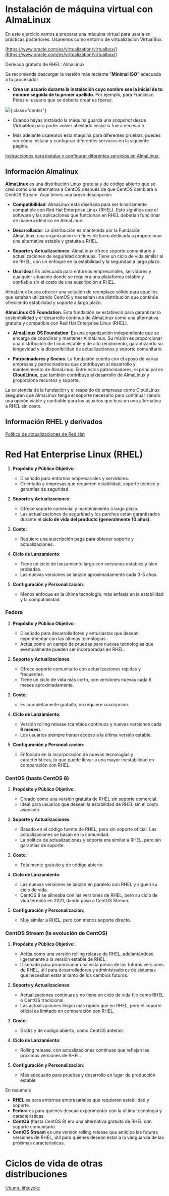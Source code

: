 
# Instalación de máquina virtual con AlmaLinux

En este ejercicio vamos a preparar una máquina virtual para usarla en prácticas posteriores. Usaremos como entorno de virtualización VirtualBox.

[https://www.oracle.com/es/virtualization/virtualbox/](https://www.oracle.com/es/virtualization/virtualbox/)


Derivado gratuito de RHEL: AlmaLinux

Se recomienda descargar la versión más reciente "**Minimal ISO**" adecuada a tu procesador

* **Crea un usuario durante la instalación cuyo nombre sea la inicial de tu nombre seguida de tu primer apellido**. Por ejemplo, para Francisco Pérez el usuario que se debería crear es fperez.

![](img/almalinux_config.png){:class="center"}

* Cuando hayas instalado la máquina guarda una _snapshot_ desde VirtualBox para poder volver al estado inicial si fuera necesario.

* Más adelante usaremos esta máquina para diferentes pruebas, puedes ver cómo instalar y configurar diferentes servicios en la siguiente página.

[Instrucciones para instalar y configurar diferentes servicios en AlmaLinux.](https://www.server-world.info/en/note?os=AlmaLinux_9&p=httpd&f=1)



## Información Almalinux

**AlmaLinux** es una distribución Linux gratuita y de código abierto que se creó como una alternativa a CentOS después de que CentOS cambiara a CentOS Stream. Aquí tienes una breve descripción:

- **Compatibilidad**: AlmaLinux está diseñada para ser binariamente compatible con Red Hat Enterprise Linux (RHEL). Esto significa que el software y las aplicaciones que funcionan en RHEL deberían funcionar de manera idéntica en AlmaLinux.
    
- **Desarrollador**: La distribución es mantenida por la Fundación AlmaLinux, una organización sin fines de lucro dedicada a proporcionar una alternativa estable y gratuita a RHEL.
    
- **Soporte y Actualizaciones**: AlmaLinux ofrece soporte comunitario y actualizaciones de seguridad continuas. Tiene un ciclo de vida similar al de RHEL, con un enfoque en la estabilidad y la seguridad a largo plazo.
    
- **Uso Ideal**: Es adecuada para entornos empresariales, servidores y cualquier situación donde se requiera una plataforma estable y confiable sin el costo de una suscripción a RHEL.

AlmaLinux busca ofrecer una solución de reemplazo sólido para aquellos que estaban utilizando CentOS y necesitan una distribución que continúe ofreciendo estabilidad y soporte a largo plazo.

**AlmaLinux OS Foundation**. Esta fundación se estableció para garantizar la sostenibilidad y el desarrollo continuo de AlmaLinux como una alternativa gratuita y compatible con Red Hat Enterprise Linux (RHEL).

- **AlmaLinux OS Foundation**: Es una organización independiente que se encarga de coordinar y mantener AlmaLinux. Su misión es proporcionar una distribución de Linux estable y de alto rendimiento, garantizando su longevidad y la disponibilidad de actualizaciones y soporte comunitario.
    
- **Patrocinadores y Socios**: La fundación cuenta con el apoyo de varias empresas y patrocinadores que contribuyen al desarrollo y mantenimiento de AlmaLinux. Entre estos patrocinadores, el principal es **CloudLinux**, que también contribuye al desarrollo de AlmaLinux y proporciona recursos y soporte.
    
La existencia de la fundación y el respaldo de empresas como CloudLinux aseguran que AlmaLinux tenga el soporte necesario para continuar siendo una opción viable y confiable para los usuarios que buscan una alternativa a RHEL sin costo.




## Información RHEL y derivados


[Política de actualizaciones de Red Hat](https://access.redhat.com/support/policy/updates/errata)

# **Red Hat Enterprise Linux (RHEL)**

1. **Propósito y Público Objetivo**:
    
    - Diseñado para entornos empresariales y servidores.
    - Orientado a empresas que requieren estabilidad, soporte técnico y garantías de seguridad.
2. **Soporte y Actualizaciones**:
    
    - Ofrece soporte comercial y mantenimiento a largo plazo.
    - Las actualizaciones de seguridad y los parches están garantizados durante el **ciclo de vida del producto (generalmente 10 años).**
3. **Costo**:
    
    - Requiere una suscripción paga para obtener soporte y actualizaciones.
4. **Ciclo de Lanzamiento**:
    
    - Tiene un ciclo de lanzamiento largo con versiones estables y bien probadas.
    - Las nuevas versiones se lanzan aproximadamente cada 3-5 años.
5. **Configuración y Personalización**:
    
    - Menos enfoque en la última tecnología; más énfasis en la estabilidad y la compatibilidad.

### **Fedora**

1. **Propósito y Público Objetivo**:
    
    - Diseñado para desarrolladores y entusiastas que desean experimentar con las últimas tecnologías.
    - Actúa como un campo de pruebas para nuevas tecnologías que eventualmente pueden ser incorporadas en RHEL.
2. **Soporte y Actualizaciones**:
    
    - Ofrece soporte comunitario con actualizaciones rápidas y frecuentes.
    - Tiene un ciclo de vida más corto, con versiones nuevas cada 6 meses aproximadamente.
3. **Costo**:
    
    - Es completamente gratuito, no requiere suscripción.
4. **Ciclo de Lanzamiento**:
    
    - Versión rolling release (cambios continuos y nuevas versiones cada **6 meses**).
    - Los usuarios siempre tienen acceso a la última versión estable.
5. **Configuración y Personalización**:
    
    - Enfocado en la incorporación de nuevas tecnologías y características, lo que puede llevar a una mayor inestabilidad en comparación con RHEL.

### **CentOS (hasta CentOS 8)**

1. **Propósito y Público Objetivo**:
    
    - Creado como una versión gratuita de RHEL sin soporte comercial.
    - Ideal para usuarios que desean la estabilidad de RHEL sin el costo asociado.
2. **Soporte y Actualizaciones**:
    
    - Basado en el código fuente de RHEL, pero sin soporte oficial. Las actualizaciones se basan en la comunidad.
    - La política de actualizaciones y soporte era similar a RHEL, pero sin garantías de soporte.
3. **Costo**:
    
    - Totalmente gratuito y de código abierto.
4. **Ciclo de Lanzamiento**:
    
    - Las nuevas versiones se lanzan en paralelo con RHEL y siguen su ciclo de vida.
    - CentOS 8 se alineaba con las versiones de RHEL, pero su ciclo de vida terminó en 2021, dando paso a CentOS Stream.
5. **Configuración y Personalización**:
    
    - Muy similar a RHEL, pero con menos soporte directo.

### **CentOS Stream (la evolución de CentOS)**

1. **Propósito y Público Objetivo**:
    
    - Actúa como una versión rolling release de RHEL, adelantándose ligeramente a la versión estable de RHEL.
    - Diseñado para proporcionar una vista previa de las futuras versiones de RHEL, útil para desarrolladores y administradores de sistemas que necesitan estar al tanto de los cambios futuros.
2. **Soporte y Actualizaciones**:
    
    - Actualizaciones continuas y no tiene un ciclo de vida fijo como RHEL o CentOS tradicional.
    - Las actualizaciones llegan más rápido que en RHEL, pero el soporte oficial es limitado en comparación con RHEL.
3. **Costo**:
    
    - Gratis y de código abierto, como CentOS anterior.
4. **Ciclo de Lanzamiento**:
    
    - Rolling release, con actualizaciones continuas que reflejan las próximas versiones de RHEL.
5. **Configuración y Personalización**:
    
    - Más adecuado para pruebas y desarrollo en lugar de producción estable.

En resumen:

- **RHEL** es para entornos empresariales que requieren estabilidad y soporte.
- **Fedora** es para quienes desean experimentar con la última tecnología y características.
- **CentOS** (hasta CentOS 8) era una alternativa gratuita de RHEL con soporte comunitario.
- **CentOS Stream** es una versión rolling release que anticipa las futuras versiones de RHEL, útil para quienes desean estar a la vanguardia de las próximas características.



# Ciclos de vida de otras distribuciones


[Ubuntu lifecycle:](https://ubuntu.com/about/release-cycle)